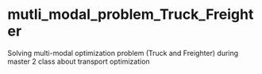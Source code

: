 # mutli_modal_problem_Truck_Freighter
Solving multi-modal optimization problem (Truck and Freighter) during master 2 class about transport optimization
